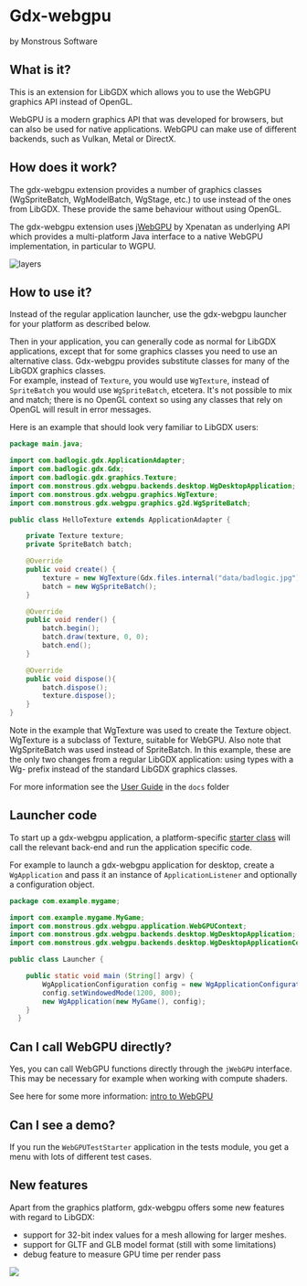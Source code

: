 # Gdx-webgpu
by Monstrous Software

## What is it?
This is an extension for LibGDX which allows you to use the WebGPU graphics API instead of OpenGL.

WebGPU is a modern graphics API that was developed for browsers, but can also be used for native applications.
WebGPU can make use of different backends, such as Vulkan, Metal or DirectX.

## How does it work?
The gdx-webgpu extension provides a number of graphics classes (WgSpriteBatch, WgModelBatch, WgStage, etc.) to use instead of the ones from LibGDX.  These provide the same behaviour without using OpenGL.

The gdx-webgpu extension uses [jWebGPU](https://github.com/xpenatan/jWebGPU) by Xpenatan as underlying API which provides a multi-platform Java interface to a native WebGPU implementation, in particular to WGPU. 

![layers](https://github.com/user-attachments/assets/35e49a65-36bd-42b4-98e9-f2de14f61f02)

## How to use it?
Instead of the regular application launcher, use the gdx-webgpu launcher for your platform as described below. 

Then in your application, you can generally code as normal for LibGDX applications, except that for some graphics classes you need to use an alternative class.
Gdx-webgpu provides substitute classes for many of the LibGDX graphics classes.  
For example, instead of `Texture`, you would use `WgTexture`, instead of `SpriteBatch` you would use `WgSpriteBatch`, etcetera. It's not possible to mix and match;
there is no OpenGL context so using any classes that rely on OpenGL will result in error messages.


Here is an example that should look very familiar to LibGDX users:
```java
package main.java;

import com.badlogic.gdx.ApplicationAdapter;
import com.badlogic.gdx.Gdx;
import com.badlogic.gdx.graphics.Texture;
import com.monstrous.gdx.webgpu.backends.desktop.WgDesktopApplication;
import com.monstrous.gdx.webgpu.graphics.WgTexture;
import com.monstrous.gdx.webgpu.graphics.g2d.WgSpriteBatch;

public class HelloTexture extends ApplicationAdapter {

    private Texture texture;
    private SpriteBatch batch;

    @Override
    public void create() {
        texture = new WgTexture(Gdx.files.internal("data/badlogic.jpg")); // note: WgTexture
        batch = new WgSpriteBatch();                                      // note: WgSpriteBatch
    }

    @Override
    public void render() {
        batch.begin();
        batch.draw(texture, 0, 0);
        batch.end();
    }

    @Override
    public void dispose(){
        batch.dispose();
        texture.dispose();
    }
}
```
Note in the example that WgTexture was used to create the Texture object.  WgTexture is a subclass of Texture, suitable for WebGPU.  Also note that WgSpriteBatch was used instead of SpriteBatch.  In this example, these are the only two changes from a regular LibGDX application: using types with a Wg- prefix instead of the standard LibGDX graphics classes. 


For more information see the [User Guide](docs/user_guide.md) in the `docs` folder

## Launcher code

To start up a gdx-webgpu application, a platform-specific [starter class](https://libgdx.com/wiki/app/starter-classes-and-configuration) will call the relevant back-end and run the application specific code.

For example to launch a gdx-webgpu application for desktop, create a `WgApplication` and pass it an instance of `ApplicationListener` and optionally a configuration object.

```java
package com.example.mygame;

import com.example.mygame.MyGame;
import com.monstrous.gdx.webgpu.application.WebGPUContext;
import com.monstrous.gdx.webgpu.backends.desktop.WgDesktopApplication;
import com.monstrous.gdx.webgpu.backends.desktop.WgDesktopApplicationConfiguration;

public class Launcher {

    public static void main (String[] argv) {
  		WgApplicationConfiguration config = new WgApplicationConfiguration();
  		config.setWindowedMode(1200, 800);
  		new WgApplication(new MyGame(), config);
  	}
  }
```
## Can I call WebGPU directly?
Yes, you can call WebGPU functions directly through the `jWebGPU` interface. This may be necessary for example when working with compute shaders.

See here for some more information: [intro to WebGPU](docs/intro-to-webgpu.md)

## Can I see a demo?

If you run the `WebGPUTestStarter` application in the tests module, you get a menu with lots of 
different test cases.

## New features 

Apart from the graphics platform, gdx-webgpu offers some new features with regard to LibGDX:
- support for 32-bit index values for a mesh allowing for larger meshes.
- support for GLTF and GLB model format (still with some limitations)
- debug feature to measure GPU time per render pass

[![](https://jitpack.io/v/MonstrousSoftware/gdx-webgpu.svg)](https://jitpack.io/#MonstrousSoftware/gdx-webgpu)




